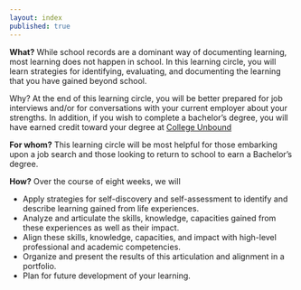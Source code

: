```yaml
---
layout: index
published: true
---
```


**What?** While school records are a dominant way of documenting learning, most learning does not happen in school. In this learning circle, you will learn strategies for identifying, evaluating, and documenting the learning that you have gained beyond school. 

Why? At the end of this learning circle, you will be better prepared for job interviews and/or for conversations with your current employer about your strengths. In addition, if you wish to complete a bachelor’s degree, you will have earned credit toward your degree at [College Unbound](https://www.collegeunbound.org)

**For whom?** This learning circle will be most helpful for those embarking upon a job search and those looking to return to school to earn a Bachelor’s degree.

**How?** Over the course of eight weeks, we will 
* Apply strategies for self-discovery and self-assessment to identify and describe learning gained from life experiences.
* Analyze and articulate the skills, knowledge, capacities gained from these experiences as well as their impact.
* Align these skills, knowledge, capacities, and impact with high-level professional and academic competencies.
* Organize and present the results of this articulation and alignment in a portfolio.
* Plan for future development of your learning.

